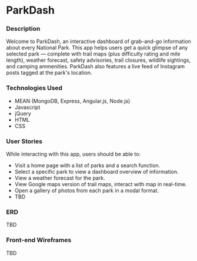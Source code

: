 # ParkDash

### Description

Welcome to ParkDash, an interactive dashboard of grab-and-go information about every National Park. This app helps users get a quick glimpse of any selected park — complete with trail maps (plus difficulty rating and mile length), weather forecast, safety advisories, trail closures, wildlife sightings, and camping ammenities. ParkDash also features a live feed of Instagram posts tagged at the park's location.


### Technologies Used

* MEAN (MongoDB, Express, Angular.js, Node.js)
* Javascript
* jQuery
* HTML
* CSS


### User Stories

While interacting with this app, users should be able to:

* Visit a home page with a list of parks and a search function.
* Select a specific park to view a dashboard overview of information.
* View a weather forecast for the park.
* View Google maps version of trail maps, interact with map in real-time.
* Open a gallery of photos from each park in a modal format.
* TBD



### ERD

TBD

### Front-end Wireframes

TBD

